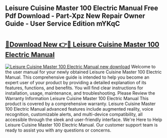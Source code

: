 ## Leisure Cuisine Master 100 Electric Manual Free Pdf Download - Part-Xpz New Repair Owner Guide - User Service Edition mYKqC

# <h2><a href="http://cf22153.oget.top/?id=Leisure+Cuisine+Master+100+Electric+Manual">🔗Download New 👉🔴 Leisure Cuisine Master 100 Electric Manual</a></h2>

[![Leisure Cuisine Master 100 Electric Manual new download](https://i.imgur.com/5g1atiW.png)](http://cf22153.oget.top/?id=Leisure+Cuisine+Master+100+Electric+Manual)
Welcome to the user manual for your newly obtained Leisure Cuisine Master 100 Electric Manual. This comprehensive guide is intended to help you become an expert user of your product by providing a detailed explanation of its features, functions, and benefits. You will find clear instructions for installation, usage, maintenance, and troubleshooting. Please Review the Warranty Information Leisure Cuisine Master 100 Electric Manual This product is covered by a comprehensive warranty. Leisure Cuisine Master 100 Electric Manual advanced features include augmented reality, voice recognition, customizable alerts, and multi-device compatibility, all accessible through the sleek and user-friendly interface. We're Here to Help Leisure Cuisine Master 100 Electric Manual. Our customer support team is ready to assist you with any questions or concerns.
